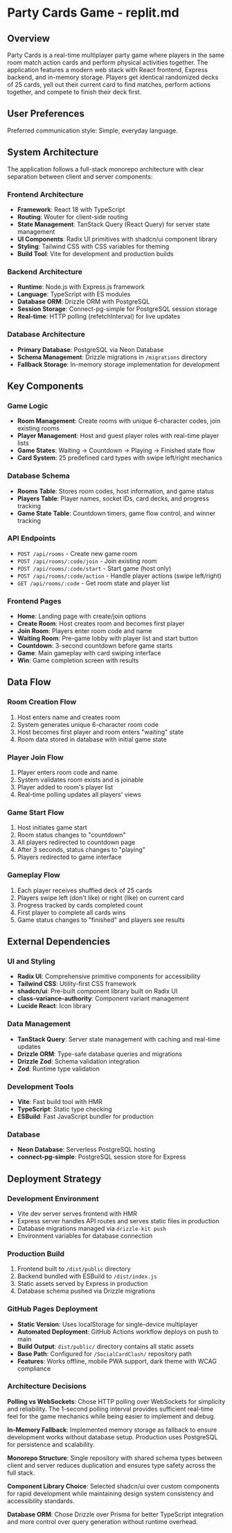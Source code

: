 # Party Cards Game - replit.md

## Overview

Party Cards is a real-time multiplayer party game where players in the same room match action cards and perform physical activities together. The application features a modern web stack with React frontend, Express backend, and in-memory storage. Players get identical randomized decks of 25 cards, yell out their current card to find matches, perform actions together, and compete to finish their deck first.

## User Preferences

Preferred communication style: Simple, everyday language.

## System Architecture

The application follows a full-stack monorepo architecture with clear separation between client and server components:

### Frontend Architecture
- **Framework**: React 18 with TypeScript
- **Routing**: Wouter for client-side routing
- **State Management**: TanStack Query (React Query) for server state management
- **UI Components**: Radix UI primitives with shadcn/ui component library
- **Styling**: Tailwind CSS with CSS variables for theming
- **Build Tool**: Vite for development and production builds

### Backend Architecture
- **Runtime**: Node.js with Express.js framework
- **Language**: TypeScript with ES modules
- **Database ORM**: Drizzle ORM with PostgreSQL
- **Session Storage**: Connect-pg-simple for PostgreSQL session storage
- **Real-time**: HTTP polling (refetchInterval) for live updates

### Database Architecture
- **Primary Database**: PostgreSQL via Neon Database
- **Schema Management**: Drizzle migrations in `/migrations` directory
- **Fallback Storage**: In-memory storage implementation for development

## Key Components

### Game Logic
- **Room Management**: Create rooms with unique 6-character codes, join existing rooms
- **Player Management**: Host and guest player roles with real-time player lists
- **Game States**: Waiting → Countdown → Playing → Finished state flow
- **Card System**: 25 predefined card types with swipe left/right mechanics

### Database Schema
- **Rooms Table**: Stores room codes, host information, and game status
- **Players Table**: Player names, socket IDs, card decks, and progress tracking
- **Game State Table**: Countdown timers, game flow control, and winner tracking

### API Endpoints
- `POST /api/rooms` - Create new game room
- `POST /api/rooms/:code/join` - Join existing room
- `POST /api/rooms/:code/start` - Start game (host only)
- `POST /api/rooms/:code/action` - Handle player actions (swipe left/right)
- `GET /api/rooms/:code` - Get room state and player list

### Frontend Pages
- **Home**: Landing page with create/join options
- **Create Room**: Host creates room and becomes first player
- **Join Room**: Players enter room code and name
- **Waiting Room**: Pre-game lobby with player list and start button
- **Countdown**: 3-second countdown before game starts
- **Game**: Main gameplay with card swiping interface
- **Win**: Game completion screen with results

## Data Flow

### Room Creation Flow
1. Host enters name and creates room
2. System generates unique 6-character room code
3. Host becomes first player and room enters "waiting" state
4. Room data stored in database with initial game state

### Player Join Flow
1. Player enters room code and name
2. System validates room exists and is joinable
3. Player added to room's player list
4. Real-time polling updates all players' views

### Game Start Flow
1. Host initiates game start
2. Room status changes to "countdown" 
3. All players redirected to countdown page
4. After 3 seconds, status changes to "playing"
5. Players redirected to game interface

### Gameplay Flow
1. Each player receives shuffled deck of 25 cards
2. Players swipe left (don't like) or right (like) on current card
3. Progress tracked by cards completed count
4. First player to complete all cards wins
5. Game status changes to "finished" and players see results

## External Dependencies

### UI and Styling
- **Radix UI**: Comprehensive primitive components for accessibility
- **Tailwind CSS**: Utility-first CSS framework
- **shadcn/ui**: Pre-built component library built on Radix UI
- **class-variance-authority**: Component variant management
- **Lucide React**: Icon library

### Data Management
- **TanStack Query**: Server state management with caching and real-time updates
- **Drizzle ORM**: Type-safe database queries and migrations
- **Drizzle Zod**: Schema validation integration
- **Zod**: Runtime type validation

### Development Tools
- **Vite**: Fast build tool with HMR
- **TypeScript**: Static type checking
- **ESBuild**: Fast JavaScript bundler for production

### Database
- **Neon Database**: Serverless PostgreSQL hosting
- **connect-pg-simple**: PostgreSQL session store for Express

## Deployment Strategy

### Development Environment
- Vite dev server serves frontend with HMR
- Express server handles API routes and serves static files in production
- Database migrations managed via `drizzle-kit push`
- Environment variables for database connection

### Production Build
1. Frontend built to `/dist/public` directory
2. Backend bundled with ESBuild to `/dist/index.js`
3. Static assets served by Express in production
4. Database schema pushed via Drizzle migrations

### GitHub Pages Deployment
- **Static Version**: Uses localStorage for single-device multiplayer
- **Automated Deployment**: GitHub Actions workflow deploys on push to main
- **Build Output**: `dist/public/` directory contains all static assets
- **Base Path**: Configured for `/SocialCardClash/` repository path
- **Features**: Works offline, mobile PWA support, dark theme with WCAG compliance

### Architecture Decisions

**Polling vs WebSockets**: Chose HTTP polling over WebSockets for simplicity and reliability. The 1-second polling interval provides sufficient real-time feel for the game mechanics while being easier to implement and debug.

**In-Memory Fallback**: Implemented memory storage as fallback to ensure development works without database setup. Production uses PostgreSQL for persistence and scalability.

**Monorepo Structure**: Single repository with shared schema types between client and server reduces duplication and ensures type safety across the full stack.

**Component Library Choice**: Selected shadcn/ui over custom components for rapid development while maintaining design system consistency and accessibility standards.

**Database ORM**: Chose Drizzle over Prisma for better TypeScript integration and more control over query generation without runtime overhead.